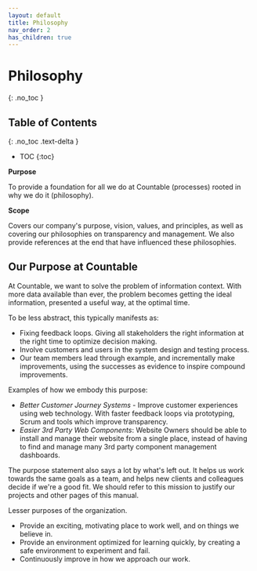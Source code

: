```yaml
---
layout: default
title: Philosophy
nav_order: 2
has_children: true
---
```


# Philosophy

{: .no_toc }

## Table of Contents

{: .no_toc .text-delta }

- TOC
   {:toc}
   
**Purpose**

To provide a foundation for all we do at Countable (processes) rooted in why we do it (philosophy).

**Scope**

Covers our company's purpose, vision, values, and principles, as well as
covering our philosophies on transparency and management. We also
provide references at the end that have influenced these philosophies.

## Our Purpose at Countable

At Countable, we want to solve the problem of information
context. With more data available than ever, the problem becomes getting
the ideal information, presented a useful way, at the optimal time.

To be less abstract, this typically manifests as:

  - Fixing feedback loops. Giving all stakeholders the right information
    at the right time to optimize decision making.
  - Involve customers and users in the system design and testing process.
  - Our team members lead through example, and incrementally make improvements, using the successes as evidence to inspire compound improvements.

Examples of how we embody this purpose:

  - *Better Customer Journey Systems* - Improve customer experiences
    using web technology. With faster feedback loops via prototyping,
    Scrum and tools which improve transparency.
  - *Easier 3rd Party Web Components*: Website Owners should be able to
    install and manage their website from a single place, instead of
    having to find and manage many 3rd party component management
    dashboards.

The purpose statement also says a lot by what's left out. It helps us
work towards the same goals as a team, and helps new clients and
colleagues decide if we're a good fit. We should refer to this mission
to justify our projects and other pages of this manual.

Lesser purposes of the organization.

  - Provide an exciting, motivating place to work well, and on things we
    believe in.
  - Provide an environment optimized for learning quickly, by creating a safe environment to experiment and fail.
  - Continuously improve in how we approach our work.

